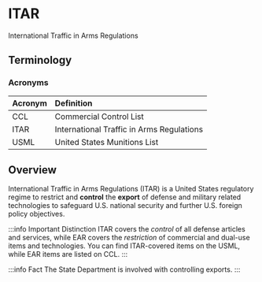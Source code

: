 # ITAR

International Traffic in Arms Regulations

## Terminology

### Acronyms

| Acronym | Definition |
| :--- | :--- |
| CCL | Commercial Control List |
| ITAR | International Traffic in Arms Regulations |
| USML | United States Munitions List |

## Overview

International Traffic in Arms Regulations \(ITAR\) is a United States regulatory regime to restrict and **control** the **export** of defense and military related technologies to safeguard U.S. national security and further U.S. foreign policy objectives.

:::info Important Distinction
ITAR covers the *control* of all defense articles and services, while EAR covers the *restriction* of commercial and dual-use items and technologies. You can find ITAR-covered items on the USML, while EAR items are listed on CCL.
:::

:::info Fact
The State Department is involved with controlling exports.
:::

